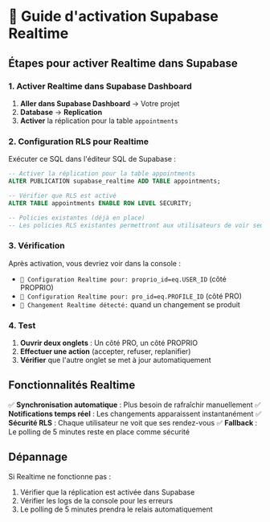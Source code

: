 # 🔄 Guide d'activation Supabase Realtime

## Étapes pour activer Realtime dans Supabase

### 1. Activer Realtime dans Supabase Dashboard

1. **Aller dans Supabase Dashboard** → Votre projet
2. **Database** → **Replication**
3. **Activer** la réplication pour la table `appointments`

### 2. Configuration RLS pour Realtime

Exécuter ce SQL dans l'éditeur SQL de Supabase :

```sql
-- Activer la réplication pour la table appointments
ALTER PUBLICATION supabase_realtime ADD TABLE appointments;

-- Vérifier que RLS est activé
ALTER TABLE appointments ENABLE ROW LEVEL SECURITY;

-- Policies existantes (déjà en place)
-- Les policies RLS existantes permettront aux utilisateurs de voir seulement leurs rendez-vous
```

### 3. Vérification

Après activation, vous devriez voir dans la console :
- `🔄 Configuration Realtime pour: proprio_id=eq.USER_ID` (côté PROPRIO)
- `🔄 Configuration Realtime pour: pro_id=eq.PROFILE_ID` (côté PRO)
- `📡 Changement Realtime détecté:` quand un changement se produit

### 4. Test

1. **Ouvrir deux onglets** : Un côté PRO, un côté PROPRIO
2. **Effectuer une action** (accepter, refuser, replanifier)
3. **Vérifier** que l'autre onglet se met à jour automatiquement

## Fonctionnalités Realtime

✅ **Synchronisation automatique** : Plus besoin de rafraîchir manuellement
✅ **Notifications temps réel** : Les changements apparaissent instantanément
✅ **Sécurité RLS** : Chaque utilisateur ne voit que ses rendez-vous
✅ **Fallback** : Le polling de 5 minutes reste en place comme sécurité

## Dépannage

Si Realtime ne fonctionne pas :
1. Vérifier que la réplication est activée dans Supabase
2. Vérifier les logs de la console pour les erreurs
3. Le polling de 5 minutes prendra le relais automatiquement







